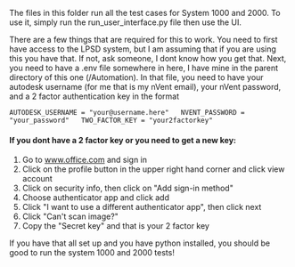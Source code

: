 The files in this folder run all the test cases for System 1000 and 2000. To use it, simply run the run_user_interface.py file then use the UI.

There are a few things that are required for this to work. You need to first have access to the LPSD system, but I am assuming that if you are using this you have that. If not, ask someone, I dont know how you get that. Next, you need to have a .env file somewhere in here, I have mine in the parent directory of this one (/Automation). In that file, you need to have your autodesk username (for me that is my nVent email), your nVent password, and a 2 factor authentication key in the format

`
AUTODESK_USERNAME = "your@username.here"  
NVENT_PASSWORD = "your_password"  
TWO_FACTOR_KEY = "your2factorkey"  
`

<h4>If you dont have a 2 factor key or you need to get a new key:</h4>

1. Go to www.office.com and sign in
2. Click on the profile button in the upper right hand corner and click view account
3. Click on security info, then click on "Add sign-in method"
4. Choose authenticator app and click add
5. Click "I want to use a different authenticator app", then click next
6. Click "Can't scan image?"
7. Copy the "Secret key" and that is your 2 factor key

If you have that all set up and you have python installed, you should be good to run the system 1000 and 2000 tests!